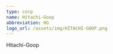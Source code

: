 ```yaml
---
type: corp
name: Hitachi-Goop
abbreviation: HG
logo_url: /assets/img/HITACHI-GOOP.png
---
```

Hitachi-Goop